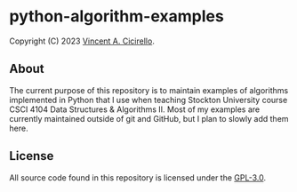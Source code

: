 # python-algorithm-examples

Copyright (C) 2023 [Vincent A. Cicirello](https://www.cicirello.org/).

## About

The current purpose of this repository is to maintain examples of algorithms
implemented in Python that I use when teaching Stockton University course
CSCI 4104 Data Structures & Algorithms II. Most of my examples are currently
maintained outside of git and GitHub, but I plan to slowly add them here.

## License

All source code found in this repository is licensed under the [GPL-3.0](LICENSE).
